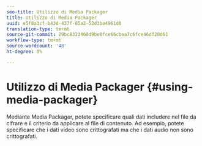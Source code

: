 ```yaml
---
seo-title: Utilizzo di Media Packager
title: Utilizzo di Media Packager
uuid: e5f8a3cf-b43d-437f-85a2-52d3ba4961d0
translation-type: tm+mt
source-git-commit: 29bc8323460d9be0fce66cbea7c6fce46df20d61
workflow-type: tm+mt
source-wordcount: '48'
ht-degree: 0%

---
```



# Utilizzo di Media Packager {#using-media-packager}

Mediante Media Packager, potete specificare quali dati includere nel file da cifrare e il criterio da applicare al file di contenuto. Ad esempio, potete specificare che i dati video sono crittografati ma che i dati audio non sono crittografati.
